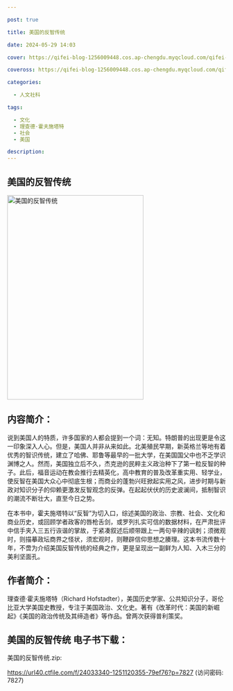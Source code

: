 ```yaml
---

post: true

title: 美国的反智传统

date: 2024-05-29 14:03

cover: https://qifei-blog-1256009448.cos.ap-chengdu.myqcloud.com/qifei-blog/659ba4f2871b83018a2485b8.jpg

coveross: https://qifei-blog-1256009448.cos.ap-chengdu.myqcloud.com/qifei-blog/659ba4f2871b83018a2485b8.jpg

categories:

  - 人文社科

tags:

  - 文化
  - 理查德·霍夫施塔特
  - 社会
  - 美国

description:
---
```


## 美国的反智传统
<img alt="美国的反智传统 " class="aligncenter loading" data-was-processed="true" decoding="async" fetchpriority="high" height="471" src="https://qifei-blog-1256009448.cos.ap-chengdu.myqcloud.com/qifei-blog/659ba4f2871b83018a2485b8.jpg " style="cursor: zoom-in;" width="314"/>

## 内容简介：

说到美国人的特质，许多国家的人都会提到一个词：无知。特朗普的出现更是令这一印象深入人心。但是，美国人并非从来如此。北美殖民早期，新英格兰等地有着优秀的智识传统，建立了哈佛、耶鲁等最早的一批大学，在美国国父中也不乏学识渊博之人。然而，美国独立后不久，杰克逊的民粹主义政治种下了第一粒反智的种子。此后，福音运动在教会推行去精英化，高中教育的普及改革重实用、轻学业，使反智在美国大众心中彻底生根；而商业的蓬勃兴旺掀起实用之风，进步时期与新政对知识分子的仰赖更激发反智观念的反弹。在起起伏伏的历史波澜间，抵制智识的潮流不断壮大，直至今日之势。

在本书中，霍夫施塔特以“反智”为切入口，综述美国的政治、宗教、社会、文化和商业历史，或回顾学者政客的唇枪舌剑，或罗列扎实可信的数据材料，在严肃批评中信手夹入三五行诙谐的掌故，于紧凑叙述后顺带跟上一两句辛辣的讽刺；须微观时，则描摹政坛商界之怪状，须宏观时，则鞭辟信仰思想之腠理。这本书流传数十年，不啻为介绍美国反智传统的经典之作，更是呈现出一副鲜为人知、入木三分的美利坚面孔。

## 作者简介：

理查德·霍夫施塔特（Richard Hofstadter），美国历史学家、公共知识分子，哥伦比亚大学美国史教授，专注于美国政治、文化史。著有《改革时代：美国的新崛起》《美国的政治传统及其缔造者》等作品。曾两次获得普利策奖。

## 美国的反智传统 电子书下载：

美国的反智传统.zip: 

https://url40.ctfile.com/f/24033340-1251120355-79ef76?p=7827 (访问密码: 7827)
